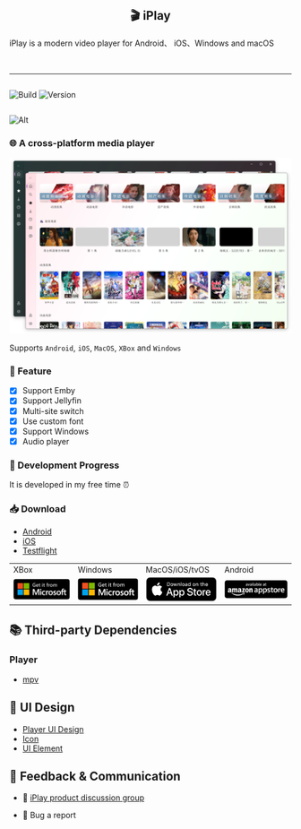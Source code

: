 <h2 align="center">🎬 iPlay</h2>
<p>iPlay is a modern video player for Android、 iOS、Windows and macOS</p>
<br />

---

<div style="display:inline-flex;flex-direction:row;gap:0.5rem;">

![Build](https://github.com/ourfor/iPlayClient/actions/workflows/develop.yml/badge.svg?branch=main)
![Version](https://img.shields.io/github/v/release/ourfor/iPlay)

</div>

![Alt](https://repobeats.axiom.co/api/embed/442b21fb8b1ed2cc170510527ec68880ebbeb2b4.svg "Repobeats analytics image")

### 🌐 A cross-platform media player

<img src="./doc/image/windows.preview.png" />

Supports `Android`, `iOS`, `MacOS`, `XBox` and `Windows`

### 🌟 Feature

- [x] Support Emby
- [x] Support Jellyfin
- [x] Multi-site switch
- [x] Use custom font
- [x] Support Windows
- [x] Audio player

### 🚧 Development Progress

It is developed in my free time ⏰

### 📥 Download

- [Android](https://github.com/ourfor/iPlay/releases/latest)
- [iOS](https://github.com/ourfor/iPlay/releases/latest)
- [Testflight](https://testflight.apple.com/join/73NHMoP6)

<table>
<tr>
<td> XBox </td>
<td> Windows </td>
<td> MacOS/iOS/tvOS </td>
<td> Android </td>
</tr>
<tr>
<td>
<a href="https://www.microsoft.com/store/apps/9PD0SG0LZTNL">
   <img width="120" style="border-radius: 5px;object-fit:fill;" src="./doc/image/English_get it from MS_864X312.png">
</a>
</td>
<td>
<a href="https://www.microsoft.com/store/apps/9NBZ2BXD4WFZ">
   <img width="120" style="border-radius: 5px;object-fit:fill;" src="./doc/image/English_get it from MS_864X312.png">
</a>
</td>
<td>
<a href="https://apps.apple.com/app/iplay/id6480576133">
   <img width="130" style="border-radius: 5px;object-fit:fill;" src="./doc/image/Download_on_the_App_Store.png">
</a>
</td>
<td>
<a href="https://www.amazon.com/gp/product/B0DB2KL58G">
   <img width="130" style="border-radius: 5px;object-fit:fill;" src="./doc/image/amazon_appstore.png">
</a>
</td>
</tr>
</table>


## 📚 Third-party Dependencies

### Player

- [mpv](https://github.com/mpv-player/mpv)

## 🎨 UI Design

- [Player UI Design](https://www.figma.com/file/2LMy996hxF2DZ2jB8eU0Fv/Video-Player-For-Web-%26-Mobile-(Community)?type=design&node-id=18-4120&mode=design&t=4xkVhM84OdC0jy9x-0)
- [Icon](https://www.figma.com/file/9Df5CaFUEomVzn20gRpaX3/Radix-Icons?type=design&node-id=0-1&mode=design&t=rpFwTmQyZQhc016k-0)
- [UI Element](https://www.figma.com/file/B5TV95tj8PrCHwsSa3wV0N/Flat-Icon-Set-(Community)?type=design&node-id=2092-13469&mode=design&t=w8YD9Lw37sz019zc-0)

## 📣 Feedback & Communication

* 🧼 [iPlay product discussion group](https://t.me/iPlayClient)

* 🐞 Bug a report